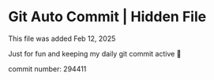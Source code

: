 # Git Auto Commit | Hidden File

This file was added Feb 12, 2025

Just for fun and keeping my daily git commit active 🤪

commit number: 294411
